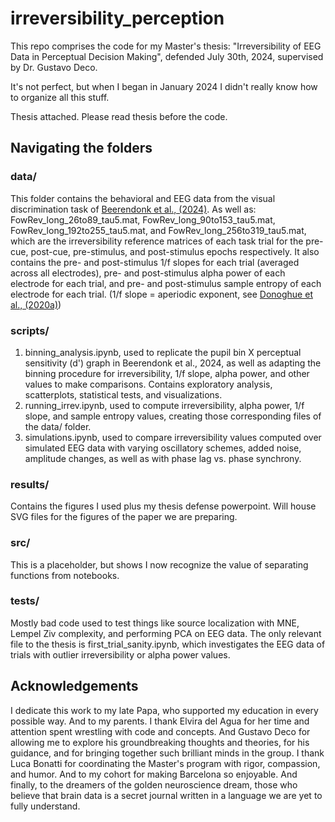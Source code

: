 # irreversibility_perception

This repo comprises the code for my Master's thesis: "Irreversibility of EEG Data in Perceptual Decision Making", defended July 30th, 2024, supervised by Dr. Gustavo Deco.

It's not perfect, but when I began in January 2024 I didn't really know how to organize all this stuff.

Thesis attached. Please read thesis before the code.

## Navigating the folders
### data/
This folder contains the behavioral and EEG data from the visual discrimination task of [Beerendonk et al., (2024)]([url](https://www.pnas.org/doi/full/10.1073/pnas.2312898121)). As well as: FowRev_long_26to89_tau5.mat, FowRev_long_90to153_tau5.mat, FowRev_long_192to255_tau5.mat, and FowRev_long_256to319_tau5.mat, which are the irreversibility reference matrices of each task trial for the pre-cue, post-cue, pre-stimulus, and post-stimulus epochs respectively. It also contains the pre- and post-stimulus 1/f slopes for each trial (averaged across all electrodes), pre- and post-stimulus alpha power of each electrode for each trial, and pre- and post-stimulus sample entropy of each electrode for each trial.
(1/f slope = aperiodic exponent, see [Donoghue et al., (2020a)]([url](https://www.nature.com/articles/s41593-020-00744-x)))

### scripts/
1) binning_analysis.ipynb, used to replicate the pupil bin X perceptual sensitivity (d') graph in Beerendonk et al., 2024, as well as adapting the binning procedure for irreversibility, 1/f slope, alpha power, and other values to make comparisons. Contains exploratory analysis, scatterplots, statistical tests, and visualizations. 
2) running_irrev.ipynb, used to compute irreversibility, alpha power, 1/f slope, and sample entropy values, creating those corresponding files of the data/ folder.
3) simulations.ipynb, used to compare irreversibility values computed over simulated EEG data with varying oscillatory schemes, added noise, amplitude changes, as well as with phase lag vs. phase synchrony.

### results/
Contains the figures I used plus my thesis defense powerpoint. Will house SVG files for the figures of the paper we are preparing.

### src/
This is a placeholder, but shows I now recognize the value of separating functions from notebooks.

### tests/
Mostly bad code used to test things like source localization with MNE, Lempel Ziv complexity, and performing PCA on EEG data. The only relevant file to the thesis is first_trial_sanity.ipynb, which investigates the EEG data of trials with outlier irreversibility or alpha power values.


## Acknowledgements
I dedicate this work to my late Papa, who supported my education in every possible way. And to my parents. I thank Elvira del Agua for her time and attention spent wrestling with code and concepts. And Gustavo Deco for allowing me to explore his groundbreaking thoughts and theories, for his guidance, and for bringing together such brilliant minds in the group. I thank Luca Bonatti for coordinating the Master's program with rigor, compassion, and humor. And to my cohort for making Barcelona so enjoyable. And finally, to the dreamers of the golden neuroscience dream, those who believe that brain data is a secret journal written in a language we are yet to fully understand.

